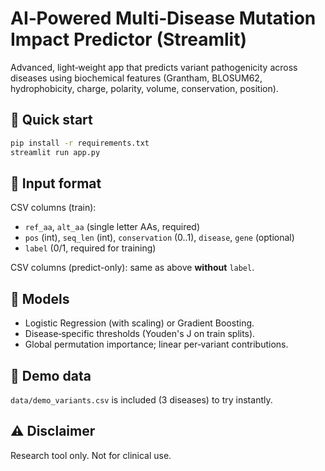 # AI‑Powered Multi‑Disease Mutation Impact Predictor (Streamlit)

Advanced, light‑weight app that predicts variant pathogenicity across diseases using
biochemical features (Grantham, BLOSUM62, hydrophobicity, charge, polarity, volume, conservation, position).

## 🔧 Quick start
```bash
pip install -r requirements.txt
streamlit run app.py
```

## 📁 Input format
CSV columns (train): 
- `ref_aa`, `alt_aa` (single letter AAs, required)  
- `pos` (int), `seq_len` (int), `conservation` (0..1), `disease`, `gene` (optional)  
- `label` (0/1, required for training)

CSV columns (predict-only): same as above **without** `label`.

## 🧠 Models
- Logistic Regression (with scaling) or Gradient Boosting.
- Disease‑specific thresholds (Youden's J on train splits).
- Global permutation importance; linear per‑variant contributions.

## 🧪 Demo data
`data/demo_variants.csv` is included (3 diseases) to try instantly.

## ⚠️ Disclaimer
Research tool only. Not for clinical use.
